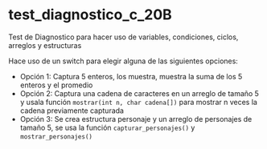 # test_diagnostico_c_20B
Test de Diagnostico para hacer uso de variables, condiciones, ciclos, arreglos y estructuras

Hace uso de un switch para elegir alguna de las siguientes opciones:
* Opción 1: Captura 5 enteros, los muestra, muestra la suma de los 5 enteros y el promedio
* Opción 2: Captura una cadena de caracteres en un arreglo de tamaño 5 y usala función
          ```mostrar(int n, char cadena[])``` para mostrar n veces la cadena previamente capturada
* Opción 3: Se crea estructura personaje y un arreglo de personajes de tamaño 5, se usa la función
	  ```capturar_personajes()``` y ```mostrar_personajes()```

